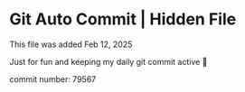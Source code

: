 # Git Auto Commit | Hidden File

This file was added Feb 12, 2025

Just for fun and keeping my daily git commit active 🤪

commit number: 79567

